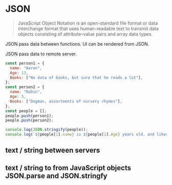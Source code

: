 # JSON

> JavaScript Object Notation is an open-standard file format or data interchange format that uses human-readable text to transmit data objects consisting of attribute–value pairs and array data types.

JSON pass data between functions. UI can be rendered from JSON.

JSON pass data to remote server.

```js
const person1 = {
  name: "Aaron",
  Age: 13,
  Books: ["No data of books, but sure that he reads a lot"],
};
const person2 = {
  name: "Robin",
  Age: 5,
  Books: ["Dogman, assortments of nursery rhymes"],
};
const people = [];
people.push(person1);
people.push(person2);

console.log(JSON.stringify(people));
console.log(`${people[1].name} is ${people[1].Age} years old, and likes to read ${people[1].Books.join("")}`);
```

## text / string between servers

## text / string to from JavaScript objects JSON.parse and JSON.stringfy
